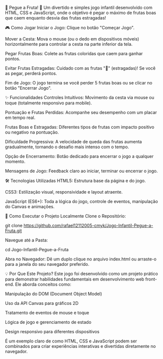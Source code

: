 🍎 Pegue a Fruta! 🍊
Um divertido e simples jogo infantil desenvolvido com HTML, CSS e JavaScript, onde o objetivo é pegar o máximo de frutas boas que caem enquanto desvia das frutas estragadas!

🎮 Como Jogar
Iniciar o Jogo: Clique no botão "Começar Jogo".

Mover a Cesta: Mova o mouse (ou o dedo em dispositivos móveis) horizontalmente para controlar a cesta na parte inferior da tela.

Pegar Frutas Boas: Colete as frutas coloridas que caem para ganhar pontos.

Evitar Frutas Estragadas: Cuidado com as frutas "🤢" (estragadas)! Se você as pegar, perderá pontos.

Fim de Jogo: O jogo termina se você perder 5 frutas boas ou se clicar no botão "Encerrar Jogo".

✨ Funcionalidades
Controles Intuitivos: Movimento da cesta via mouse ou toque (totalmente responsivo para mobile).

Pontuação e Frutas Perdidas: Acompanhe seu desempenho com um placar em tempo real.

Frutas Boas e Estragadas: Diferentes tipos de frutas com impacto positivo ou negativo na pontuação.

Dificuldade Progressiva: A velocidade de queda das frutas aumenta gradualmente, tornando o desafio mais intenso com o tempo.

Opção de Encerramento: Botão dedicado para encerrar o jogo a qualquer momento.

Mensagens de Jogo: Feedback claro ao iniciar, terminar ou encerrar o jogo.

🛠️ Tecnologias Utilizadas
HTML5: Estrutura base da página e do jogo.

CSS3: Estilização visual, responsividade e layout atraente.

JavaScript (ES6+): Toda a lógica do jogo, controle de eventos, manipulação do Canvas e animações.

🚀 Como Executar o Projeto Localmente
Clone o Repositório:

git clone https://github.com/rafael12112005-cmyk/Jogo-Infantil-Pegue-a-Fruta.git


Navegue até a Pasta:

cd Jogo-Infantil-Pegue-a-Fruta

Abra no Navegador: Dê um duplo clique no arquivo index.html ou arraste-o para a janela do seu navegador preferido.

💡 Por Que Este Projeto?
Este jogo foi desenvolvido como um projeto prático para demonstrar habilidades fundamentais em desenvolvimento web front-end. Ele aborda conceitos como:

Manipulação do DOM (Document Object Model)

Uso da API Canvas para gráficos 2D

Tratamento de eventos de mouse e toque

Lógica de jogo e gerenciamento de estado

Design responsivo para diferentes dispositivos

É um exemplo claro de como HTML, CSS e JavaScript podem ser combinados para criar experiências interativas e divertidas diretamente no navegador.
